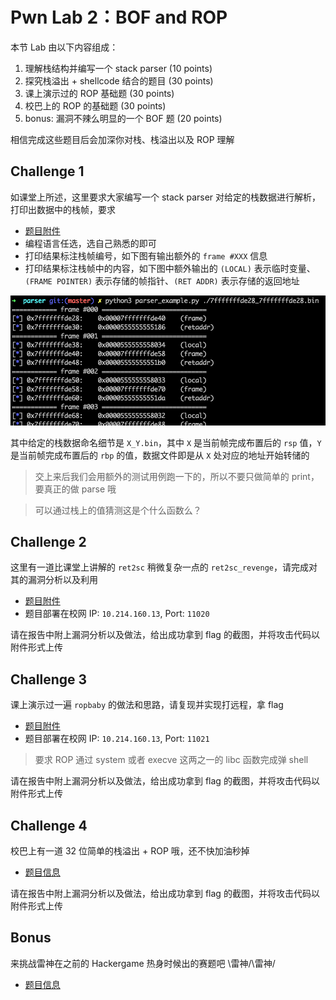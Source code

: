 # Pwn Lab 2：BOF and ROP

本节 Lab 由以下内容组成：

1. 理解栈结构并编写一个 stack parser (10 points)
2. 探究栈溢出 + shellcode 结合的题目 (30 points)
3. 课上演示过的 ROP 基础题  (30 points)
4. 校巴上的 ROP 的基础题  (30 points)
5. bonus: 漏洞不辣么明显的一个 BOF 题 (20 points)

相信完成这些题目后会加深你对栈、栈溢出以及 ROP 理解

## Challenge 1

如课堂上所述，这里要求大家编写一个 stack parser 对给定的栈数据进行解析，打印出数据中的栈帧，要求

- [题目附件](https://github.com/team-s2/summer_course_2023/tree/master/src/topic/pwn-lab2/parser)
- 编程语言任选，选自己熟悉的即可
- 打印结果标注栈帧编号，如下图有输出额外的 `frame #XXX` 信息
- 打印结果标注栈帧中的内容，如下图中额外输出的 `(LOCAL)` 表示临时变量、`(FRAME POINTER)` 表示存储的帧指针、`(RET ADDR)` 表示存储的返回地址

![example](pwn-images/parse_example_update.png)

其中给定的栈数据命名细节是 `X_Y.bin`，其中 `X` 是当前帧完成布置后的 `rsp` 值，`Y` 是当前帧完成布置后的 `rbp` 的值，数据文件即是从 `X` 处对应的地址开始转储的

> 交上来后我们会用额外的测试用例跑一下的，所以不要只做简单的 print，要真正的做 parse 哦

> 可以通过栈上的值猜测这是个什么函数么？

## Challenge 2

这里有一道比课堂上讲解的 `ret2sc` 稍微复杂一点的 `ret2sc_revenge`，请完成对其的漏洞分析以及利用

- [题目附件](https://github.com/team-s2/summer_course_2023/tree/master/src/topic/pwn-lab2/ret2sc_revenge)
- 题目部署在校网 IP: `10.214.160.13`, Port: `11020`

请在报告中附上漏洞分析以及做法，给出成功拿到 flag 的截图，并将攻击代码以附件形式上传

## Challenge 3

课上演示过一遍 `ropbaby` 的做法和思路，请复现并实现打远程，拿 flag

- [题目附件](https://github.com/team-s2/summer_course_2023/tree/master/src/topic/pwn-lab2/ropbaby)
- 题目部署在校网 IP: `10.214.160.13`, Port: `11021`

> 要求 ROP 通过 system 或者 execve 这两之一的 libc 函数完成弹 shell

请在报告中附上漏洞分析以及做法，给出成功拿到 flag 的截图，并将攻击代码以附件形式上传

## Challenge 4

校巴上有一道 32 位简单的栈溢出 + ROP 哦，还不快加油秒掉

- [题目信息](https://zjusec.com/challenges/1)

请在报告中附上漏洞分析以及做法，给出成功拿到 flag 的截图，并将攻击代码以附件形式上传

## Bonus

来挑战雷神在之前的 Hackergame 热身时候出的赛题吧 \雷神/\雷神/

- [题目信息](https://zjusec.com/challenges/107)